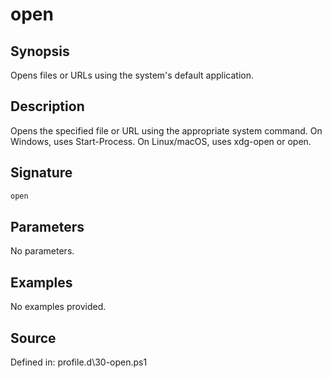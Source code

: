 # open

## Synopsis

Opens files or URLs using the system's default application.

## Description

Opens the specified file or URL using the appropriate system command.
        On Windows, uses Start-Process. On Linux/macOS, uses xdg-open or open.

## Signature

```powershell
open
```

## Parameters

No parameters.

## Examples

No examples provided.

## Source

Defined in: profile.d\30-open.ps1
